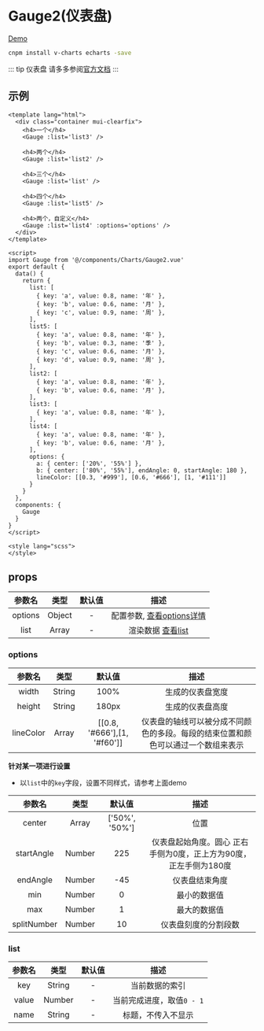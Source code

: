 # Gauge2(仪表盘)
[Demo](https://watasi.cn/infozx_api/dist/#/gauge2)

```bash
cnpm install v-charts echarts -save
```
::: tip 仪表盘
请多多参阅[官方文档](http://echarts.baidu.com/option#series-gauge.type)
:::

## 示例
```vue{21}
<template lang="html">
  <div class="container mui-clearfix">
    <h4>一个</h4>
    <Gauge :list='list3' />
    
    <h4>两个</h4>
    <Gauge :list='list2' />

    <h4>三个</h4>
    <Gauge :list='list' />

    <h4>四个</h4>
    <Gauge :list='list5' />

    <h4>两个，自定义</h4>
    <Gauge :list='list4' :options='options' />
  </div>
</template>

<script>
import Gauge from '@/components/Charts/Gauge2.vue'
export default {
  data() {
    return {
      list: [
        { key: 'a', value: 0.8, name: '年' },
        { key: 'b', value: 0.6, name: '月' },
        { key: 'c', value: 0.9, name: '周' },
      ],
      list5: [
        { key: 'a', value: 0.8, name: '年' },
        { key: 'b', value: 0.3, name: '季' },
        { key: 'c', value: 0.6, name: '月' },
        { key: 'd', value: 0.9, name: '周' },
      ],
      list2: [
        { key: 'a', value: 0.8, name: '年' },
        { key: 'b', value: 0.6, name: '月' },
      ],
      list3: [
        { key: 'a', value: 0.8, name: '年' },
      ],
      list4: [
        { key: 'a', value: 0.8, name: '年' },
        { key: 'b', value: 0.6, name: '月' },
      ],
      options: {
        a: { center: ['20%', '55%'] },
        b: { center: ['80%', '55%'], endAngle: 0, startAngle: 180 },
        lineColor: [[0.3, '#999'], [0.6, '#666'], [1, '#111']]
      }
    }
  },
  components: {
    Gauge
  }
}
</script>

<style lang="scss">
</style>
```

## props
|参数名|类型|默认值|描述|
|:---:|:---:|:---:|:---:|
|options|Object|-|配置参数, [查看options详情](#options)|
|list|Array|-|渲染数据 [查看list](#list)|

### options
|参数名|类型|默认值|描述|
|:---:|:---:|:---:|:---:|
|width|String|100%|生成的仪表盘宽度|
|height|String|180px|生成的仪表盘高度|
|lineColor|Array|[[0.8, '#666'],[1, '#f60']]|仪表盘的轴线可以被分成不同颜色的多段。每段的结束位置和颜色可以通过一个数组来表示|

**针对某一项进行设置**
- 以`list`中的`key`字段，设置不同样式，请参考上面demo

|参数名|类型|默认值|描述|
|:---:|:---:|:---:|:---:|
|center|Array|['50%', '50%']|位置|
|startAngle|Number|225|仪表盘起始角度。圆心 正右手侧为0度，正上方为90度，正左手侧为180度|
|endAngle|Number|-45|仪表盘结束角度|
|min|Number|0|最小的数据值|
|max|Number|1|最大的数据值|
|splitNumber|Number|10|仪表盘刻度的分割段数|


### list
|参数名|类型|默认值|描述|
|:---:|:---:|:---:|:---:|
|key|String|-|当前数据的索引|
|value|Number|-|当前完成进度，取值`0 - 1`|
|name|String|-|标题，不传入不显示|
